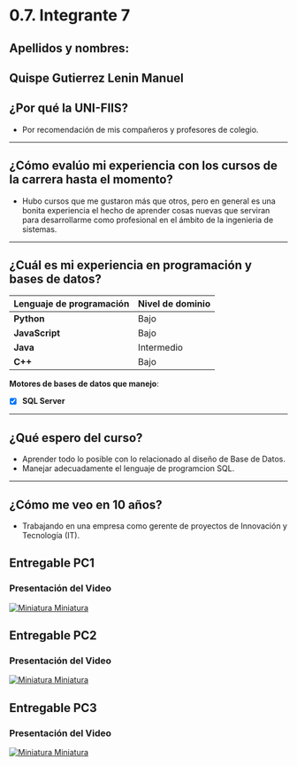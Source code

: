 # 0.7. Integrante 7
## Apellidos y nombres:

Quispe Gutierrez Lenin Manuel
---
## ¿Por qué la UNI-FIIS?

- Por recomendación de mis compañeros y profesores de colegio.

---

## ¿Cómo evalúo mi experiencia con los cursos de la carrera hasta el momento?

- Hubo cursos que me gustaron más que otros, pero en general es una bonita experiencia el hecho de aprender cosas nuevas
 que serviran para desarrollarme como profesional en el ámbito de la ingenieria de sistemas.

---

## ¿Cuál es mi experiencia en programación y bases de datos?

| Lenguaje de programación | Nivel de dominio |
| ------------------------ | ---------------- |
| **Python**               | Bajo       |
| **JavaScript**           | Bajo       |
| **Java**                 | Intermedio       |
| **C++**                  | Bajo       |

**Motores de bases de datos que manejo**:

- [x] **SQL Server**

---

## ¿Qué espero del curso?

- Aprender todo lo posible con lo relacionado al diseño de Base de Datos.
- Manejar adecuadamente el lenguaje de programcion SQL.

---

## ¿Cómo me veo en 10 años?

- Trabajando en una empresa como gerente de proyectos de Innovación y Tecnología (IT).

## Entregable PC1

### Presentación del Video

[![Miniatura Miniatura](http://img.youtube.com/vi/6713iEpHOgA/0.jpg)](https://youtu.be/6713iEpHOgA)


## Entregable PC2

### Presentación del Video

[![Miniatura Miniatura](http://img.youtube.com/vi/IYW25y7wqN8/0.jpg)](https://youtu.be/IYW25y7wqN8)


## Entregable PC3

### Presentación del Video

[![Miniatura Miniatura](http://img.youtube.com/vi/mSedcmiP9Uk/0.jpg)](https://youtu.be/mSedcmiP9Uk)
